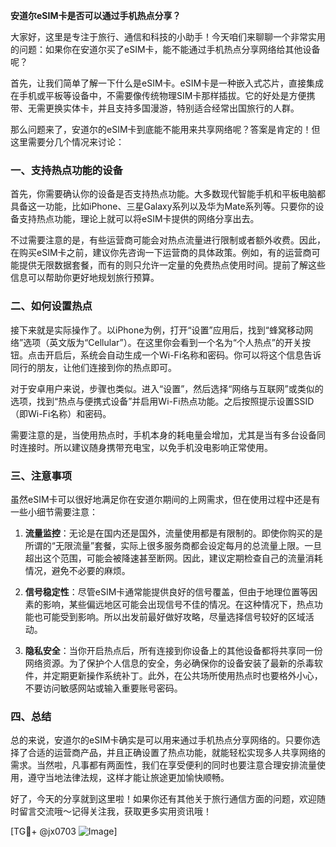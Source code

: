 **安道尔eSIM卡是否可以通过手机热点分享？**

大家好，这里是专注于旅行、通信和科技的小助手！今天咱们来聊聊一个非常实用的问题：如果你在安道尔买了eSIM卡，能不能通过手机热点分享网络给其他设备呢？

首先，让我们简单了解一下什么是eSIM卡。eSIM卡是一种嵌入式芯片，直接集成在手机或平板等设备中，不需要像传统物理SIM卡那样插拔。它的好处是方便携带、无需更换实体卡，并且支持多国漫游，特别适合经常出国旅行的人群。

那么问题来了，安道尔的eSIM卡到底能不能用来共享网络呢？答案是肯定的！但这里需要分几个情况来讨论：

### 一、支持热点功能的设备

首先，你需要确认你的设备是否支持热点功能。大多数现代智能手机和平板电脑都具备这一功能，比如iPhone、三星Galaxy系列以及华为Mate系列等。只要你的设备支持热点功能，理论上就可以将eSIM卡提供的网络分享出去。

不过需要注意的是，有些运营商可能会对热点流量进行限制或者额外收费。因此，在购买eSIM卡之前，建议你先咨询一下运营商的具体政策。例如，有的运营商可能提供无限数据套餐，而有的则只允许一定量的免费热点使用时间。提前了解这些信息可以帮助你更好地规划旅行预算。

### 二、如何设置热点

接下来就是实际操作了。以iPhone为例，打开“设置”应用后，找到“蜂窝移动网络”选项（英文版为“Cellular”）。在这里你会看到一个名为“个人热点”的开关按钮。点击开启后，系统会自动生成一个Wi-Fi名称和密码。你可以将这个信息告诉同行的朋友，让他们连接到你的热点即可。

对于安卓用户来说，步骤也类似。进入“设置”，然后选择“网络与互联网”或类似的选项，找到“热点与便携式设备”并启用Wi-Fi热点功能。之后按照提示设置SSID（即Wi-Fi名称）和密码。

需要注意的是，当使用热点时，手机本身的耗电量会增加，尤其是当有多台设备同时连接时。所以建议随身携带充电宝，以免手机没电影响正常使用。

### 三、注意事项

虽然eSIM卡可以很好地满足你在安道尔期间的上网需求，但在使用过程中还是有一些小细节需要注意：

1. **流量监控**：无论是在国内还是国外，流量使用都是有限制的。即使你购买的是所谓的“无限流量”套餐，实际上很多服务商都会设定每月的总流量上限。一旦超出这个范围，可能会被降速甚至断网。因此，建议定期检查自己的流量消耗情况，避免不必要的麻烦。

2. **信号稳定性**：尽管eSIM卡通常能提供良好的信号覆盖，但由于地理位置等因素的影响，某些偏远地区可能会出现信号不佳的情况。在这种情况下，热点功能也可能受到影响。所以出发前最好做好攻略，尽量选择信号较好的区域活动。

3. **隐私安全**：当你开启热点后，所有连接到你设备上的其他设备都将共享同一份网络资源。为了保护个人信息的安全，务必确保你的设备安装了最新的杀毒软件，并定期更新操作系统补丁。此外，在公共场所使用热点时也要格外小心，不要访问敏感网站或输入重要账号密码。

### 四、总结

总的来说，安道尔的eSIM卡确实是可以用来通过手机热点分享网络的。只要你选择了合适的运营商产品，并且正确设置了热点功能，就能轻松实现多人共享网络的需求。当然啦，凡事都有两面性，我们在享受便利的同时也要注意合理安排流量使用，遵守当地法律法规，这样才能让旅途更加愉快顺畅。

好了，今天的分享就到这里啦！如果你还有其他关于旅行通信方面的问题，欢迎随时留言交流哦～记得关注我，获取更多实用资讯哦！

[TG💪+ @jx0703 ![Image](https://github.com/user-attachments/assets/dbca1d08-cadb-493c-b0ec-ad6f7a83f270)]